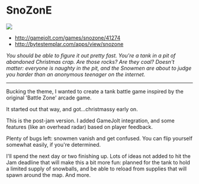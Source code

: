 # SnoZonE

<img src="http://i.imgur.com/P7cMwCO.jpg"/>

* http://gamejolt.com/games/snozone/41274
* http://bytestemplar.com/apps/view/snozone

*You should be able to figure it out pretty fast. You're a tank in a pit of abandoned Christmas crap. Are those rocks? Are they coal? Doesn't matter: everyone is naughty in the pit, and the Snowmen are about to judge you harder than an anonymous teenager on the internet.*

----

Bucking the theme, I wanted to create a tank battle game inspired by the original 'Battle Zone' arcade game.

It started out that way, and got...christmassy early on.

This is the post-jam version. I added GameJolt integration, and some features (like an overhead radar) based on player feedback.

Plenty of bugs left: snowmen vanish and get confused. You can flip yourself somewhat easily, if you're determined.

I'll spend the next day or two finishing up. Lots of ideas not added to hit the Jam deadline that will make this a bit more fun: planned for the tank to hold a limited supply of snowballs, and be able to reload from supplies that will spawn around the map. And more.
